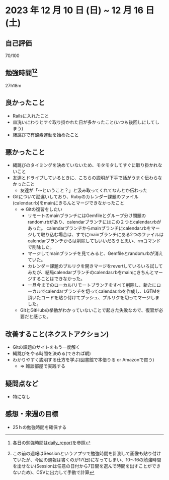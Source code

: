 # 2023 年 12 月 10 日 (日) ~ 12 月 16 日 (土)

## 自己評価
70/100
 
## 勉強時間[^1][^2]
27h18m
[^1]: 各日の勉強時間は[daily_report](https://github.com/yokoyamamn/daily_report)を参照
[^2]: この前の週報はSessionというアプリで勉強時間を計測して画像も貼り付けていたが、今回の週報は書くのが17(日)になってしまい、10〜16の勉強時間を出せない(Sessionは任意の日付から7日間を選んで時間を出すことができないため)、CSVに出力して手動で計算

## 良かったこと
- Railsに入れたこと
- 皿洗いにわりとすぐ取り掛かれた日が多かったこと(いつも後回しにしてしまう)
- 縄跳びで有酸素運動を始めたこと


## 悪かったこと
- 縄跳びのタイミングを決めていないため、モタモタしてすぐに取り掛かれないこと
- 友達とドライブしているときに、こちらの説明が下手で話がうまく伝わらなかったこと
  - 友達が「〜ということ？」と汲み取ってくれてなんとか伝わった
- Gitについて勘違いしており、Rubyのカレンダー課題のファイル(calendar.rb)をmainにきちんとマージできなかったこと
  - => Gitの復習をしたい
    - リモートのmainブランチにはGemfileとグループ分け問題のrandom.rbがあり、calendarブランチにはこの２つとcalendar.rbがあった。
      calendarブランチからmainブランチにcalendar.rbをマージして取り込む場合は、すでにmainブランチにある2つのファイルはcalendarブランチからは削除してもいいだろうと思い、rmコマンドで削除した。
    - マージしてmainブランチを見てみると、Gemfileとrandom.rbが消えていた。
    - カレンダー課題のプルリクを開きマージをrevertしていろいろ試してみたが、結局calendarブランチのcalendar.rbをmainにきちんとマージすることはできなかった。
    - 一旦今までのローカル/リモートブランチをすべて削除し、新たにローカルでcalendarブランチを切ってcalendar.rbを作成し、LGTMを頂いたコードを貼り付けてプッシュ、プルリクを切ってマージしました。
  - GitとGitHubの挙動がわかっていないことで起きた失敗なので、復習が必要だと感じた。


## 改善すること(ネクストアクション)
- Gitの課題のサイトをもう一度解く
- 縄跳びをやる時間を決める(できれば朝)
- わかりやすく説明する仕方を学ぶ(図書館で本借りる or Amazonで買う)
    - => 雑談部屋で実践する


## 疑問点など
- 特になし


## 感想・来週の目標
- 25ｈの勉強時間を確保する
